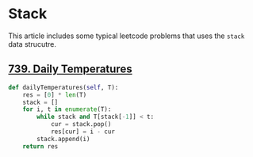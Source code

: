 # Stack

This article includes some typical leetcode problems that uses the `stack` data strucutre.

## [739. Daily Temperatures](https://leetcode.com/problems/daily-temperatures/)
```python
def dailyTemperatures(self, T):
    res = [0] * len(T)
    stack = []
    for i, t in enumerate(T):
        while stack and T[stack[-1]] < t:
            cur = stack.pop()
            res[cur] = i - cur
        stack.append(i)
    return res
```

## []()